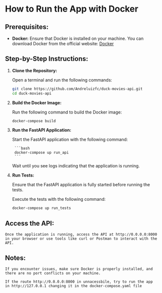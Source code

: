 # How to Run the App with Docker

## Prerequisites:

- **Docker:** Ensure that Docker is installed on your machine. You can download Docker from the official website: [Docker](https://www.docker.com/get-started)

## Step-by-Step Instructions:

1. **Clone the Repository:**

    Open a terminal and run the following commands:

    ```bash
    git clone https://github.com/Andreluizfc/duck-movies-api.git
    cd duck-movies-api
    ```

2. **Build the Docker Image:**

    Run the following command to build the Docker image:

    ```bash
    docker-compose build
    ```

3. **Run the FastAPI Application:**

    Start the FastAPI application with the following command:
    
        ```bash
        docker-compose up run_api
        ```
    Wait until you see logs indicating that the application is running.

4. **Run Tests:**
    
    Ensure that the FastAPI application is fully started before running the tests.

    Execute the tests with the following command:

    ```bash
    docker-compose up run_tests
    ```
   
## Access the API:

    Once the application is running, access the API at http://0.0.0.0:8000 in your browser or use tools like curl or Postman to interact with the API.

## Notes:
    If you encounter issues, make sure Docker is properly installed, and there are no port conflicts on your machine.

    If the route http://0.0.0.0:8000 in unnacessbile, try to run the app in http://127.0.0.1 changing it in the docker-compose.yaml file
    